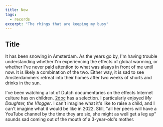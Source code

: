```yaml
---
title: Now
tags:
  - records
excerpt: "The rhings that are keeping my busy"
---
```

## Title


It has been snowing in Amsterdam. As the years go by, I'm having trouble understanding whether I'm experiencing the effects of global warming, or whether I've never paid attention to what was alaays in front of me until now. It is likely a combination of the two. Either way, it is sad to see Amsterdammers retreat into their homes after two weeks of shorts and drinks in the sun.

I've been watching a lot of Dutch documentaries on the effects Internet culture has on children. [2doc](https://www.2doc.nl/documentaires/collecties/themas/toekomst/internet.html) has a selection. I particularly enjoyed _My Daughter, the Vlogger_. I can't imagine what it's like to raise a child, and I can't imagine what it would be like in 2022. Still, "all her peers will have a YouTube channel by the time they are six, she might as well get a leg up" sounds sad coming out of the mouth of a 3-year-old's mother.



